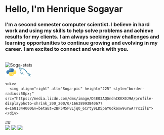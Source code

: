 <h1>Hello, I'm Henrique Sogayar</h1> 
<h3>I'm a second semester computer scientist. I believe in hard work and using my skills to help solve problems and achieve results for my clients. I am always seeking new challenges and learning opportunities to continue growing and evolving in my career. I am excited to connect and work with you.</h3>
<div style="display: inline_block"><br>
  <div>
  <img alt="Soga-stats" height="180em" src="https://github-readme-stats.vercel.app/api?username=sogayar&show_icons=true&theme=dark&include_all_commits=true&count_private-true">
  </div>
  <img align="center" alt="Soga-Python" height="30" width="40" src="https://raw.githubusercontent.com/devicons/devicon/master/icons/python/python-original.svg">
  <img align="center" alt="Soga-MySQL" height="30" width="40" src="https://raw.githubusercontent.com/devicons/devicon/master/icons/mysql/mysql-original.svg">
  
    <div>
      <img align="right" alt="Soga-pic" height="225" style="border-radius:50px;" src="https://media.licdn.com/dms/image/D4E03AQGndnCKEX0J9A/profile-displayphoto-shrink_200_200/0/1663899384067?e=1681344000&v=beta&t=2BF5M5FvLjqO_6Crty9LD5paY0okoxw9uYwArrx1ilE">
    </div>
</div>
 ## 
 
<div> 
  <a href="https://www.instagram.com/costelaa._" target="_blank"><img src="https://img.shields.io/badge/-Instagram-%23E4405F?style=for-the-badge&logo=instagram&logoColor=white" target="_blank"></a>
 <a href="https://discord.gg/BsRjgYD5jk" target="_blank"><img src="https://img.shields.io/badge/Discord-7289DA?style=for-the-badge&logo=discord&logoColor=white" target="_blank"></a>
  <a href="https://www.linkedin.com/in/henrique-sogayar-293bab1ba" target="_blank"><img src="https://img.shields.io/badge/-LinkedIn-%230077B5?style=for-the-badge&logo=linkedin&logoColor=white" target="_blank"></a>
</div>


